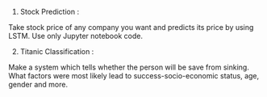 1. Stock Prediction :

Take stock price of any company you
want and predicts its price by using LSTM.
Use only Jupyter notebook code.

2. Titanic Classification :

Make a system which tells whether the person will be
save from sinking. What factors were
most likely lead to success-socio-economic
status, age, gender and more.
